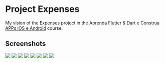 # Project Expenses

My vision of the Expenses project in the [Aprenda Flutter & Dart e Construa APPs iOS e Android](https://www.cod3r.com.br/courses/aprenda-flutter-dart-e-construa-apps-ios-e-android) course.

## Screenshots
![](https://github.com/lobobranco/flutter_expenses/blob/master/screenshots/Android1.png)
![](https://github.com/lobobranco/flutter_expenses/blob/master/screenshots/Android2.png)
![](https://github.com/lobobranco/flutter_expenses/blob/master/screenshots/Android3.png)
![](https://github.com/lobobranco/flutter_expenses/blob/master/screenshots/Android4.png)
![](https://github.com/lobobranco/flutter_expenses/blob/master/screenshots/iOS1.png)
![](https://github.com/lobobranco/flutter_expenses/blob/master/screenshots/iOS2.png)
![](https://github.com/lobobranco/flutter_expenses/blob/master/screenshots/iOS3.png)
![](https://github.com/lobobranco/flutter_expenses/blob/master/screenshots/iOS4.png)